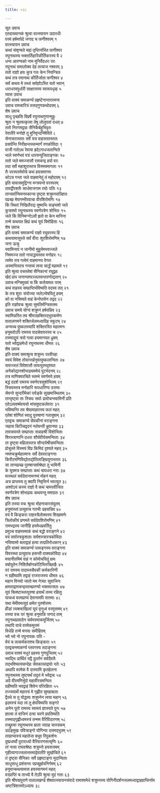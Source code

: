 ```yaml
---
title: ०३८

---
```

सूत उवाच  
एतदाख्यानकं श्रुत्वा वात्स्यायन उदारधीः  
परमं हर्षमापेदे जगाद च फणीश्वरम् १  
वात्स्यायन उवाच  
कथां संशृण्वते मह्यं तृप्तिर्नास्ति फणीश्वर  
रघुनाथस्य भक्तार्तिहारिकीर्तिकरस्य वै २  
धन्य आरण्यको नाम मुनिर्वेदधरः परः  
रघुनाथं समालोक्य देहं तत्याज नश्वरम् ३  
ततो राज्ञो हयः कुत्र गतः केन नियन्त्रितः  
कथं तत्र रमानाथ कीर्तिर्जाता फणीश्वर ४  
सर्वं कथय मे तथ्यं सर्वज्ञोऽस्ति यतो भवान्  
धराधरवपुर्धारी साक्षात्तस्य स्वरूपधृक् ५  
व्यास उवाच  
इति वाक्यं समाकर्ण्य प्रहृष्टेनान्तरात्मना  
उवाच रामचारित्रं तत्तद्गुणकथोदयम् ६  
शेष उवाच  
साधु पृच्छसि विप्रर्षे रघुनाथगुणान्मुहुः  
श्रुता न श्रुतवत्कृत्वा तेषु लोलुपतां दधत् ७  
ततो निरगमद्वाहः सैनिकैर्बहुभिवृतः  
रेवातीरे मनोज्ञे तु मुनिवृन्दनिषेविते ८  
सेनाचरास्ततः सर्वे यत्र वाहस्ततस्ततः  
प्रसर्पन्ति निरीक्षन्तस्तन्मार्गं रणकोविदाः ९  
वाजी गतोऽथ रेवाया ह्रदेऽगाधजलान्विते  
भाले स्वर्णभवं पत्रं धारयन्पूजिताङ्गकः १०  
ततो जले ममज्जासौ रामचन्द्र हयो वरः  
तदा सर्वे महाशूरास्तत्र विस्मयमागताः ११  
तैः परस्परमेवोचे कथं हयसमागमः  
कोऽत्र गन्ता जले वाहमानेतुं तं महोदयम् १२  
इति यावत्समुद्विग्ना मन्त्रयन्ते परस्परम्  
तावद्वीरशतैः सार्धमाजगाम रघोः पतिः १३  
तान्सर्वान्विमनस्कान्स दृष्ट्वा शत्रुघ्नसञ्ज्ञितः  
पप्रच्छ मेघगम्भीरवाचा वीरशिरोमणिः १४  
किं स्थितं निखिलैरद्य युष्माभिः सङ्घशो जले  
कुत्राश्वो रघुनाथस्य स्वर्णपत्रेण शोभितः १५  
जले किं विनिमग्नोऽसौ हृतो वा केन मानिना  
तन्मे कथयत क्षिप्रं कथं यूयं विमोहिताः १६  
शेष उवाच  
इति वाक्यं समाकर्ण्य राज्ञो रघुवरस्य हि  
कथयामासुस्ते सर्वं वीराः शूरशिरोमणिम् १७  
जना ऊचुः  
स्वामिन्वयं न जानीमो मुहूर्तमभवज्जले  
निममज्ज ततो नायाद्धयस्तव मनोहरः १८  
त्वमेव तत्र गत्वेमं वाहमानय वेगतः  
अस्माभिस्तत्र गन्तव्यं त्वया सार्द्धं महामते १९  
इति श्रुत्वा वचस्तेषां सैनिकानां रघूद्वहः  
खेदं प्राप जनान्पश्यञ्जलसन्तरणोद्यतान् २०  
उवाच मन्त्रिमुख्यं स किं कर्तव्यमतः परम्  
कथं वाहस्य सम्प्राप्तिर्भविष्यति वदस्व तत् २१  
के तत्र शूराः संयोज्या जलेऽन्वेषयितुं हयम्  
को वा नयिष्यते वाहं केनोपायेन तद्वद २२  
इति राज्ञोवचः श्रुत्वा सुमतिर्मन्त्रिसत्तमः  
उवाच समये योग्यं शत्रुघ्नं हर्षयन्निव २३  
स्वामिन्नस्ति तव श्रीमञ्छक्तिरद्भुतकर्मणः  
पातालगमने शक्तिर्जलमध्यादिह स्फुटम् २४  
अन्यच्च पुष्कलस्यापि शक्तिरस्ति महात्मनः  
हनूमतोऽपि रामस्य पादसेवापरस्य च २५  
तस्माद्यूयं त्रयो गत्वा हयमानयत ध्रुवम्  
यतो भवेद्वाहमेधो रघुनाथस्य धीमतः २६  
शेष उवाच  
इति वाक्यं समाश्रुत्य शत्रुघ्नः परवीरहा  
स्वयं विवेश तोयान्तर्हनुमत्पुष्कलान्वितः २७  
यावज्जलं विवेशासौ तावत्पुरमदृश्यत  
अनेकोद्यानशोभाढ्यममेयं पुटभेदनम् २८  
तत्र माणिक्यरचिते स्तम्भे स्वर्णमये हयम्  
बद्धं ददर्श रामस्य स्वर्णपत्रसुशोभितम् २९  
स्त्रियस्तत्र मनोहारि रूपधारिण्य उत्तमाः  
सेवन्ते सुन्दरीमेकां पर्यङ्के सुखमास्थिताम् ३०  
तान्दृष्ट्वा ताः स्त्रियः सर्वाः प्रावोचन्स्वामिनीं प्रति  
एतेऽल्पवर्ष्मवयसो मांसपुष्टकलेवराः ३१  
भविष्यन्ति तव श्रेष्ठमाहारस्य फलं महत्  
एतेषां शोणितं स्वादु पुरुषाणां गतायुषाम् ३२  
एतद्वचः समाकर्ण्य सेवकीनां वराङ्गना  
जहास किञ्चिद्वदनं नर्तयन्ती भ्रुवानघा ३३  
तावत्त्रयस्ते सम्प्राप्ताः सन्नाहश्री विशोभिताः  
शिरस्त्राणानि दधतः शौर्यवीर्यसमन्विताः ३४  
ता दृष्ट्वा महिलास्तत्र सौन्दर्यश्रीसमन्विताः  
प्रोचुस्ते विस्मयं विप्र किमिदं दृश्यते महत् ३५  
नमश्चक्रुर्महात्मानः सर्वे देववराङ्गनाः  
किरीटमणिविद्योतद्योतिताङ्घ्रियुगास्ततः ३६  
सा तान्पप्रच्छ पुरुषान्सर्वश्रेष्ठा तु भामिनी  
के यूयमत्र सम्प्राप्ताः कथं चापधरा नराः ३७  
मत्स्थलं सर्वदेवानामगम्यं मोहनं महत्  
अत्र प्राप्तस्य तु क्वापि निवृत्तिर्न भवत्युत ३८  
अश्वोऽयं कस्य राज्ञो वै कथं चामरवीजितः  
स्वर्णपत्रेण शोभाढ्यः कथयन्तु ममाग्रतः ३९  
शेष उवाच  
इति तस्या वचः श्रुत्वा मोहनाचारसंयुतम्  
हनूमांस्तां प्रत्युवाच गतभीः प्रहसन्निव ४०  
वयं वै किङ्करा राज्ञस्त्रैलोक्यस्य शिखामणेः  
त्रिलोकीयं प्रणमते सर्वदेवशिरोमणिम् ४१  
रामभद्रस्य जानीहि हयमेधप्रवर्तितुः  
प्रमुञ्च वाहमस्माकं कथं बद्धो वराङ्गने ४२  
वयं सर्वास्त्रकुशलाः सर्वशस्त्रास्त्रकोविदाः  
नयिष्यामो बलाद्वाहं हत्वा तत्प्रतिरोधकान् ४३  
इति वाक्यं समाकर्ण्य प्लवङ्गस्य वराङ्गना  
विवरस्था प्रत्युवाच हसन्ती वाक्यकोविदा ४४  
मयानीतमिमं वाहं न कोमोचयितुं क्षमः  
वर्षायुतेन निशितैर्बाणकोटिभिरुच्छिखैः ४५  
परं रामस्य पादाब्जसैवकी कर्मकारिणी  
न ग्रहीष्यामि तद्वाहं राजराजस्य धीमतः ४६  
महान विनयो जातो मम नेत्र्याः सुवाजिनः  
क्षमताद्रामचन्द्रस्तच्छरण्यो भक्तवत्सलः ४७  
यूयं क्लिष्टास्तत्पुरुषा हयार्थं तस्य रक्षितुः  
याचध्वं वरमप्राप्यं देवानामपि सत्तमाः ४८  
यथा मेमीवमत्युग्रं क्षमेत पुरुषोत्तमः  
व्रीडां त्यक्त्वाखिलां यूयं वृणुध्वं वरमुत्तमम् ४९  
तस्या वचः परं श्रुत्वा हनूमान्नि जगाद ताम्  
रघुनाथप्रसादेन सर्वमस्माकमूर्जितम् ५०  
तथापि याचे वरमेकमुत्तमं  
विधेहि तन्मे मनसः समीहितम्  
भवे भवे नो रघुनायकः पति -  
र्वयं च तत्कर्मकराश्च किङ्कराः ५१  
एतद्वचनमाकर्ण्य प्लवगस्य तदाङ्गना  
उवाच वाक्यं मधुरं प्रहस्य गुणपूजितम् ५२  
भवद्भिः प्रार्थितं यद्वै दुर्ल्लभं सर्वदैवतैः  
तद्भविष्यत्यसन्देहः सेवकास्तद्रघोः पतेः ५३  
अथापि वरमेकं वै दास्यामि कृतहेलना  
रघुनाथस्य तुष्ट्यर्थं तदृतं मे भवेद्वचः ५४  
अग्रे वीरमणिर्भूपो महावीरसमन्वितः  
ग्रहीष्यति भवद्वाहं शिवेन परिरक्षितः ५५  
तज्जयार्थे महास्त्रं मे गृह्णीत सुमहाबलाः  
द्वैरथे स तु योद्धव्यः शत्रुघ्नेन त्वया महान् ५६  
इदमस्त्रं यदा त्वं तु क्षेपयिष्यसि सङ्गरे  
अनेन पूतो रामस्य स्वरूपं ज्ञास्यते पुनः ५७  
ज्ञात्वा तं वाजिनं दत्वा चरणे प्रपतिष्यति  
तस्माद्गृह्णीध्वमस्त्रं तन्मम वैरिविदारणम् ५८  
तच्छ्रुत्वा रघुनाथस्य भ्राता जग्राह चास्त्रकम्  
उदङ्मुखः पवित्राङ्गो योगिन्या दत्तमद्भुतम् ५९  
तत्प्राप्यास्त्रं महातेजा बभूव रिपुकर्शनः  
दुष्प्रधर्ष्यो दुराराध्यो वैरिवारणसत्सृणिः ६०  
तां नत्वा राघवश्रेष्ठः शत्रुघ्नो हयसत्तमम्  
गृहीत्वागाज्जलात्तस्माद्रेवातीरे सुखोचिते ६१  
तं दृष्ट्वा सैनिकाः सर्वे प्रहृष्टाङ्गा मुदान्विताः  
साधुसाधु प्रशंसन्तः पप्रच्छुर्हयनिर्गमम् ६२  
हनूमान्कथयामास हयस्यागमनं महत्  
वरप्राप्तिं च ताभ्यो वै तेऽपि श्रुत्वा मुदं गताः ६३  
इति श्रीपद्मपुराणे पातालखण्डे शेषवात्स्यायनसंवादे रामाश्वमेधे शत्रुघ्नस्य योगिनीदर्शनजलमध्याद्वाहप्राप्तिर्नाम अष्टत्रिंशत्तमोऽध्यायः ३८